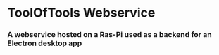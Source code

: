 # ToolOfTools Webservice

### A webservice hosted on a Ras-Pi used as a backend for an Electron desktop app